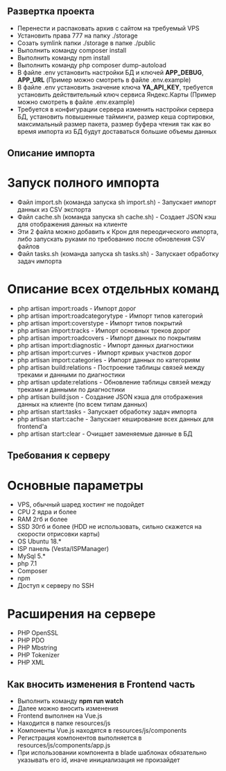 ## Развертка проекта

- Перенести и распаковать архив с сайтом на требуемый VPS
- Установить права 777 на папку ./storage
- Созать symlink папки ./storage в папке ./public
- Выполнить команду composer install
- Выполнить команду npm install
- Выполнить команду php composer dump-autoload
- В файле .env установить настройки БД и ключей **APP_DEBUG**, **APP_URL** (Пример можно смотреть в файле .env.example)
- В файле .env установить значение ключа **YA_API_KEY**, требуется установить действительный ключ сервиса Яндекс.Карты (Пример можно смотреть в файле .env.example)
- Требуется в конфигурации сервера изменить настройки сервера БД, установить повышенные тайминги, размер кеша сортировки, максимальный размер пакета, размер буфера чтения так как во время импорта из БД будут доставаться большие объемы данных

## Описание импорта

# Запуск полного импорта

- Файл import.sh (команда запуска sh import.sh) - Запускает импорт данных из CSV экспорта
- Файл cache.sh (команда запуска sh cache.sh) - Создает JSON кэш для отображения данных на клиенте
- Эти 2 файла можно добавить к Крон для переодического импорта, либо запускать руками по требованию после обновления CSV файлов
- Файл tasks.sh (команда запуска sh tasks.sh) - Запускает обработку задач импорта

# Описание всех отдельных команд

- php artisan import:roads - Импорт дорог
- php artisan import:roadcategorytype - Импорт типов категорий
- php artisan import:coverstype - Импорт типов покрытий
- php artisan import:tracks - Импорт основных треков дорог
- php artisan import:roadcovers - Импорт данных по покрытиям
- php artisan import:diagnostic - Импорт данных диагностики
- php artisan import:curves - Импорт кривых участков дорог
- php artisan import:categories - Импорт данных по категориям
- php artisan build:relations - Построение таблицы связей между треками и данными по диагностики
- php artisan update:relations - Обновление таблицы связей между треками и данными по диагностики
- php artisan build:json - Создание JSON кэша для отображения данных на клиенте (по всем типам данных)
- php artisan start:tasks - Запускает обработку задач импорта
- php artisan start:cache - Запускает кеширование всех данных для frontend'а
- php artisan start:clear - Очищает заменяемые данные в БД

## Требования к серверу

# Основные параметры

- VPS, обычный шаред хостинг не подойдет
- CPU 2 ядра и более
- RAM 2гб и более
- SSD 30гб и более (HDD не использовать, сильно скажется на скорости отрисовки карты)
- OS Ubuntu 18.*
- ISP панель (Vesta/ISPManager)
- MySql 5.*
- php 7.1
- Composer
- npm
- Доступ к серверу по SSH

# Расширения на сервере

- PHP OpenSSL
- PHP PDO
- PHP Mbstring
- PHP Tokenizer
- PHP XML

## Как вносить изменения в Frontend часть

- Выполнить команду **npm run watch**
- Далее можно вносить изменения
- Frontend выполнен на Vue.js
- Находится в папке resources/js
- Компоненты Vue.js находятся в resources/js/components
- Регистрация компонентов выполняется в resources/js/components/app.js
- При использовании компонента в blade шаблонах обязательно указывать его id, иначе инициализация не произайдет